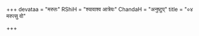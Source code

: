 +++
devataa = "मरुतः"
RShiH = "श्यावाश्व आत्रेयः"
ChandaH = "अनुष्टुप्"
title = "०४ मरुत्सु वो"

+++
